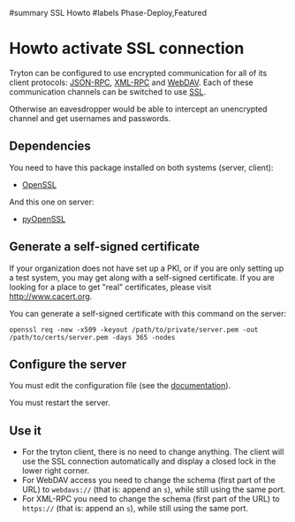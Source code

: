 ﻿#summary SSL Howto
#labels Phase-Deploy,Featured

# Howto activate SSL connection #

Tryton can be configured to use encrypted communication for all of its client protocols:
[JSON-RPC](https://en.wikipedia.org/wiki/JSON-RPC), [XML-RPC](http://en.wikipedia.org/wiki/Xmlrpc) and [WebDAV](http://en.wikipedia.org/wiki/Webdav). Each of these communication channels can be switched to use [SSL](http://en.wikipedia.org/wiki/Secure_Sockets_Layer).

Otherwise an eavesdropper would be able to intercept an unencrypted channel and get usernames and passwords.

## Dependencies ##

You need to have this package installed on both systems (server, client):

  * [OpenSSL](http://www.openssl.org/)

And this one on server:

  * [pyOpenSSL](http://pyopenssl.sourceforge.net/)

## Generate a self-signed certificate ##

If your organization does not have set up a PKI, or if you are only setting up a test system, you may get along with a self-signed certificate. If you are looking for a place to get "real" certificates, please visit http://www.cacert.org.

You can generate a self-signed certificate with this command on the server:

```
openssl req -new -x509 -keyout /path/to/private/server.pem -out /path/to/certs/server.pem -days 365 -nodes
```

## Configure the server ##

You must edit the configuration file (see the [documentation](http://doc.tryton.org/)).

You must restart the server.

## Use it ##

  * For the tryton client, there is no need to change anything. The client will use the SSL connection automatically and display a closed lock in the lower right corner.
  * For WebDAV access you need to change the schema (first part of the URL) to `webdavs://` (that is: append an `s`), while still using the same port.
  * For XML-RPC  you need to change the schema (first part of the URL) to `https://` (that is: append an `s`), while still using the same port.